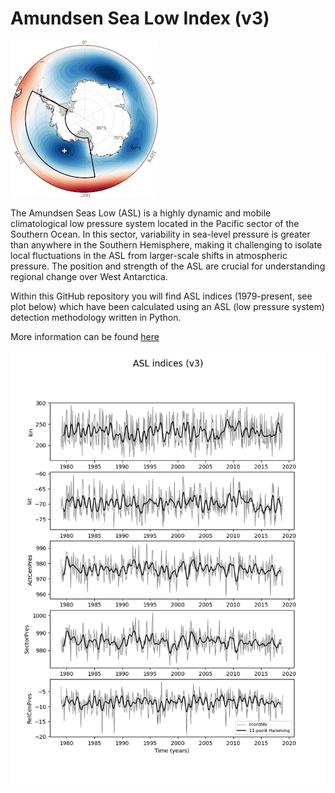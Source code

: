 # Amundsen Sea Low Index (v3)

![ASL image](asl.jpg) 

The Amundsen Seas Low (ASL) is a highly dynamic and mobile climatological low pressure system located in the Pacific sector of the Southern Ocean. In this sector, variability in sea-level pressure is greater than anywhere in the Southern Hemisphere, making it challenging to isolate local fluctuations in the ASL from larger-scale shifts in atmospheric pressure. The position and strength of the ASL are crucial for understanding regional change over West Antarctica. 

Within this GitHub repository you will find ASL indices (1979-present, see plot below) which have been calculated using an ASL (low pressure system) detection methodology written in Python.

More information can be found [here](https://scott-hosking.github.io/asl_index)

![ASL image](asli_era5_v3_monthly_timeseries.png) 